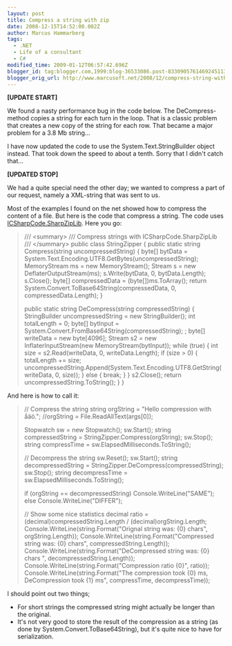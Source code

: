```yaml
---
layout: post
title: Compress a string with zip
date: 2008-12-15T14:52:00.002Z
author: Marcus Hammarberg
tags:
  - .NET
  - Life of a consultant
  - C#
modified_time: 2009-01-12T06:57:42.696Z
blogger_id: tag:blogger.com,1999:blog-36533086.post-8330905761469245113
blogger_orig_url: http://www.marcusoft.net/2008/12/compress-string-with-zip.html
---
```



**\[UPDATE START\]**

We found a nasty performance bug in the code below. The
DeCompress-method copies a string for each turn in the loop. That is a
classic problem that creates a new copy of the string for each row. That
became a major problem for a 3.8 Mb string...

I have now updated the code to use the System.Text.StringBuilder object
instead. That took down the speed to about a tenth. Sorry that I didn't
catch that...

**\[UPDATED STOP\]**

We had a quite special need the other day; we wanted to compress a part
of our request, namely a XML-string that was sent to us.

Most of the examples I found on the net showed how to compress the
content of a file. But here is the code that compress a string. The code
uses <a href="http://www.icsharpcode.net/OpenSource/SharpZipLib/"
target="_blank">ICSharpCode.SharpZipLib</a>. Here you go:

> /// \<summary\>
> /// Compress strings with ICSharpCode.SharpZipLib
> /// \</summary\>
> public class StringZipper
> {
> public static string Compress(string uncompressedString)
> {
> byte\[\] bytData =
> System.Text.Encoding.UTF8.GetBytes(uncompressedString);
> MemoryStream ms = new MemoryStream();
> Stream s = new DeflaterOutputStream(ms);
> s.Write(bytData, 0, bytData.Length);
> s.Close();
> byte\[\] compressedData = (byte\[\])ms.ToArray();
> return System.Convert.ToBase64String(compressedData, 0,
> compressedData.Length);
> }
>
> public static string DeCompress(string compressedString)
> {
> StringBuilder uncompressedString = new StringBuilder();
> int totalLength = 0;
> byte\[\] bytInput = System.Convert.FromBase64String(compressedString);
> ;
> byte\[\] writeData = new byte\[4096\];
> Stream s2 = new InflaterInputStream(new MemoryStream(bytInput));
> while (true)
> {
> int size = s2.Read(writeData, 0, writeData.Length);
> if (size \> 0)
> {
> totalLength += size;
> uncompressedString.Append(System.Text.Encoding.UTF8.GetString(writeData,
> 0, size));
> }
> else
> {
> break;
> }
> }
> s2.Close();
> return uncompressedString.ToString();
> }
> }

And here is how to call it:

> // Compress the string
> string orgString = "Hello compression with åäö.";
> //orgString = File.ReadAllText(args\[0\]);
>
> Stopwatch sw = new Stopwatch();
> sw.Start();
> string compressedString = StringZipper.Compress(orgString);
> sw.Stop();
> string compressTime = sw.ElapsedMilliseconds.ToString();
>
> // Decompress the string
> sw.Reset(); sw.Start();
> string decompressedString =
> StringZipper.DeCompress(compressedString);
> sw.Stop();
> string decompressTime = sw.ElapsedMilliseconds.ToString();
>
> if (orgString == decompressedString)
> Console.WriteLine("SAME");
> else
> Console.WriteLine("DIFFER");
>
> // Show some nice statistics
> decimal ratio = (decimal)compressedString.Length /
> (decimal)orgString.Length;
> Console.WriteLine(string.Format("Orignal string was: {0} chars",
> orgString.Length));
> Console.WriteLine(string.Format("Compressed string was: {0} chars",
> compressedString.Length));
> Console.WriteLine(string.Format("DeCompressed string was: {0} chars ",
> decompressedString.Length));
> Console.WriteLine(string.Format("Compression ratio {0}", ratio));
> Console.WriteLine(string.Format("The compression took {0} ms,
> DeCompression took {1} ms", compressTime, decompressTime));

I should point out two things;

-   For short strings the compressed string might actually be longer
    than the original.
-   It's not very good to store the result of the compression as a
    string (as done by System.Convert.ToBase64String), but it's quite
    nice to have for serialization.
